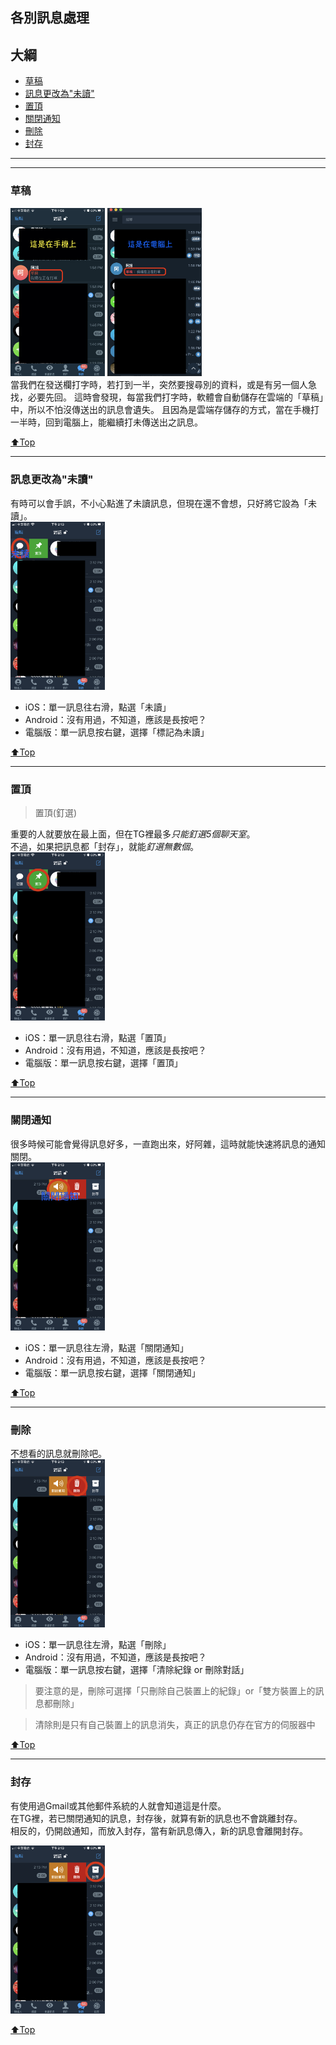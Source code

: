 ## 各別訊息處理

## 大綱
* [草稿](#草稿)
* [訊息更改為"未讀"](#訊息更改為"未讀")
* [置頂](#置頂)
* [關閉通知](#關閉通知)
* [刪除](#刪除)
* [封存](#封存)

---
---

### 草稿
<img src="./assets/2_5_phone_deal_message.jpeg" width="30%">
<img src="./assets/2_5_cmp_deal_message.png" width="30%"><br>
當我們在發送欄打字時，若打到一半，突然要搜尋別的資料，或是有另一個人急找，必要先回。  
這時會發現，每當我們打字時，軟體會自動儲存在雲端的「草稿」中，所以不怕沒傳送出的訊息會遺失。  
且因為是雲端存儲存的方式，當在手機打一半時，回到電腦上，能繼續打未傳送出之訊息。

[⬆️Top](#目錄)

---

### 訊息更改為"未讀"
有時可以會手誤，不小心點進了未讀訊息，但現在還不會想，只好將它設為「未讀」。  
<img src="./assets/2_5_phone_no_read.PNG" width="30%">

- iOS：單一訊息往右滑，點選「未讀」
- Android：沒有用過，不知道，應該是長按吧？
- 電腦版：單一訊息按右鍵，選擇「標記為未讀」

[⬆️Top](#目錄)

---

### 置頂
> 置頂(釘選)

重要的人就要放在最上面，但在TG裡最多*只能釘選5個聊天室*。  
不過，如果把訊息都「封存」，就能*釘選無數個*。  
<img src="./assets/2_5_phone_up.PNG" width="30%">  

- iOS：單一訊息往右滑，點選「置頂」
- Android：沒有用過，不知道，應該是長按吧？
- 電腦版：單一訊息按右鍵，選擇「置頂」

[⬆️Top](#目錄)

---

### 關閉通知
很多時候可能會覺得訊息好多，一直跑出來，好阿雜，這時就能快速將訊息的通知關閉。  
<img src="./assets/2_5_phone_off_notification.PNG" width="30%">  

- iOS：單一訊息往左滑，點選「關閉通知」
- Android：沒有用過，不知道，應該是長按吧？
- 電腦版：單一訊息按右鍵，選擇「關閉通知」

[⬆️Top](#目錄)

---

### 刪除
不想看的訊息就刪除吧。  
<img src="./assets/2_5_phone_delete.PNG" width="30%">  

- iOS：單一訊息往左滑，點選「刪除」
- Android：沒有用過，不知道，應該是長按吧？
- 電腦版：單一訊息按右鍵，選擇「清除紀錄 or 刪除對話」

> 要注意的是，刪除可選擇「只刪除自己裝置上的紀錄」or「雙方裝置上的訊息都刪除」

> 清除則是只有自己裝置上的訊息消失，真正的訊息仍存在官方的伺服器中

[⬆️Top](#目錄)

---

### 封存
有使用過Gmail或其他郵件系統的人就會知道這是什麼。  
在TG裡，若已關閉通知的訊息，封存後，就算有新的訊息也不會跳離封存。  
相反的，仍開啟通知，而放入封存，當有新訊息傳入，新的訊息會離開封存。  

<img src="./assets/2_5_phone_freeze.PNG" width="30%">  

[⬆️Top](#目錄)